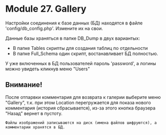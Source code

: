# Module 27. Gallery

Настройки соединения к базе данных (БД) находятся в файле 'config/db_config.php'. Измените их на свои.

Данные базы храняться в папке DB_Dump в двух вариантых:
- В папке Tables скрипты для создания таблиц по отдельности
- В папке Full_Schema один скрипт, востанавливает БД полностью.

У уже включенных в БД пользователей пароль 'password', а логины можно увидеть кликнув меню "Users"

## Внимание!
После отпарвки комментария для возврата к галерии выберите меню "Gallery", т.к. при этом Location перегружается для показа нового комментария (история сбрасывается), из-за этого кнопка браузера "Назад" вернет в пустоту.

    Файлы изображений записываются на диск (имена файлов шифруются), а комментарии хранятся в БД.
